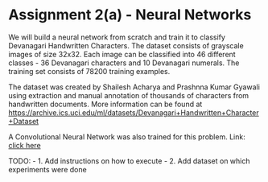# Assignment 2(a) - Neural Networks

We will build a neural network from scratch and train it to classify Devanagari Handwritten Characters. The dataset consists of grayscale images of size 32x32. Each image can be classified into 46 different classes - 36 Devanagari characters and 10 Devanagari numerals. The training set consists of 78200 training examples.

The dataset was created by Shailesh Acharya and Prashnna Kumar Gyawali using extraction and manual annotation of thousands of characters from handwritten documents. More information can be found at https://archive.ics.uci.edu/ml/datasets/Devanagari+Handwritten+Character+Dataset 

A Convolutional Neural Network was also trained for this problem. Link: [click here](https://github.com/utkarsh1097/Machine-Learning-Assignments/tree/master/Convolutional%20Neural%20Networks)

TODO: 
	- 1. Add instructions on how to execute
	- 2. Add dataset on which experiments were done
